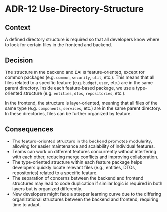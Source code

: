 # ADR-12 Use-Directory-Structure

## Context

A defined directory structure is required so that all developers know where to look for certain files in the frontend and backend.

## Decision

The structure in the backend and EAI is feature-oriented, except for common packages (e.g. `common`, `security`, `util`, etc.).
This means that all files related to a specific feature (e.g. `budget`, `user`, etc.) are in the same parent directory.
Inside each feature-based package, we use a type-oriented structure (e.g. `entities`, `dtos`, `repositories`, etc.).

In the frontend, the structure is layer-oriented, meaning that all files of the same type (e.g. `components`, `services`, etc.) are in the same parent
directory. In these directories, files can be further organized by feature.

## Consequences

- The feature-oriented structure in the backend promotes modularity, allowing for easier maintenance and scalability of individual features.
- Teams can work on different features concurrently without interfering with each other, reducing merge conflicts and improving collaboration.
- The type-oriented structure within each feature package helps developers quickly locate relevant files (e.g., entities, DTOs, repositories) related to a specific feature.
- The separation of concerns between the backend and frontend structures may lead to code duplication if similar logic is required in both layers but is organized differently.
- New developers might face a steeper learning curve due to the differing organizational structures between the backend and frontend, requiring time to adapt.
